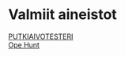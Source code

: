 # Valmiit aineistot

<a href="https://neareternal.github.io/moniajo.html">PUTKIAIVOTESTERI</a><br>
<a href="https://neareternal.github.io/opehunt.html">Ope Hunt</a><br>
